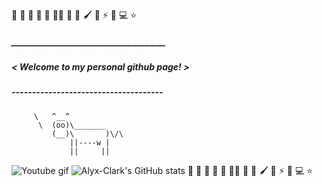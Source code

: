🏫 🔎 🔭 🌱 🌟 🏴‍☠️ 🚩 💖 🖌️ 🎵 ⚡ 🍅 💻 ⭐
##### _____________________________________
##### < Welcome to my personal github page! >
##### ------------------------------------- 
         \   ^__^
          \  (oo)\_______
             (__)\       )\/\
                 ||----w |
                 ||     ||         
                                                                                    
![Youtube gif](https://github.com/Alyx-Clark/Alyx-Clark/raw/main/erased-satoru.gif) 
![Alyx-Clark's GitHub stats](https://github-readme-stats.vercel.app/api?username=Alyx-Clark&show_icons=true&theme=cobalt)
🏫 🔎 🔭 🌱 🌟 🏴‍☠️ 🚩 💖 🖌️ 🎵 ⚡ 🍅 💻 ⭐
